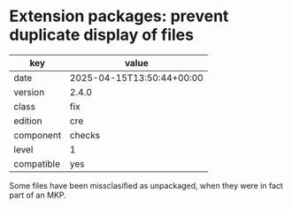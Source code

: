 [//]: # (werk v2)
# Extension packages: prevent duplicate display of files

key        | value
---------- | ---
date       | 2025-04-15T13:50:44+00:00
version    | 2.4.0
class      | fix
edition    | cre
component  | checks
level      | 1
compatible | yes

Some files have been missclasified as unpackaged, when they were in fact part of an MKP.
